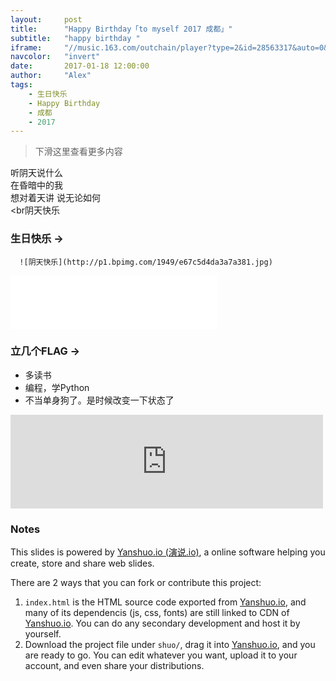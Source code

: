 ```yaml
---
layout:     post
title:      "Happy Birthday「to myself 2017 成都」"
subtitle:   "happy birthday "
iframe:     "//music.163.com/outchain/player?type=2&id=28563317&auto=0&height=66/"
navcolor:   "invert"
date:       2017-01-18 12:00:00
author:     "Alex"
tags:
    - 生日快乐
    - Happy Birthday
    - 成都
    - 2017
---
```



> 下滑这里查看更多内容


听阴天说什么  
在昏暗中的我  
想对着天讲 说无论如何  
<br阴天快乐

### 生日快乐 → 


      ![阴天快乐](http://p1.bpimg.com/1949/e67c5d4da3a7a381.jpg)


<iframe frameborder="no" border="0" marginwidth="0" marginheight="0" width=330 height=86 src="//music.163.com/outchain/player?type=2&id=28563317&auto=1&height=66"></iframe>



### 立几个FLAG → 


- 多读书
- 编程，学Python
- 不当单身狗了。是时候改变一下状态了

<iframe frameborder="no" border="0" marginwidth="0" marginheight="0" width=500 height=150 src="https://music.daoapp.io/iframe?song=28563317&qssl=1&qlrc=1&qnarrow=0&autoplay=1"></iframe>


### Notes  

This slides is powered by [Yanshuo.io (演说.io)](http://yanshuo.io), a online software helping you create, store and share web slides. 

There are 2 ways that you can fork or contribute this project:

1. `index.html` is the HTML source code exported from [Yanshuo.io](http://yanshuo.io), and many of its dependencis (js, css, fonts) are still linked to CDN of [Yanshuo.io](http://yanshuo.io). You can do any secondary development and host it by yourself.
2. Download the project file under `shuo/`, drag it into [Yanshuo.io](http://yanshuo.io), and you are ready to go. You can edit whatever you want, upload it to your account, and even share your distributions.


<script type="text/javascript" src="http://ip.chinaz.com/getip.aspx"></script>
[jekyll-gh]: https://github.com/mojombo/jekyll
[jekyll]:    http://jekyllrb.com